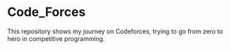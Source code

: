# Code_Forces
 This repository shows my journey on Codeforces, trying to go from zero to hero in competitive programming.
